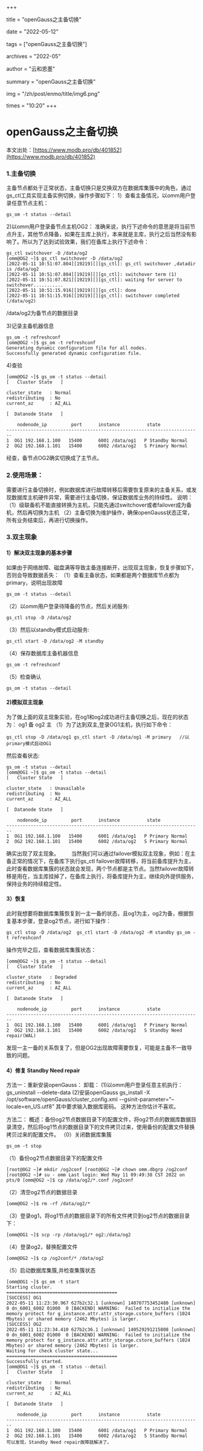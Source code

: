 +++

title = "openGauss之主备切换" 

date = "2022-05-12" 

tags = ["openGauss之主备切换"] 

archives = "2022-05" 

author = "云和恩墨" 

summary = "openGauss之主备切换"

img = "/zh/post/enmo/title/img6.png" 

times = "10:20"
+++

# openGauss之主备切换

本文出处：[https://www.modb.pro/db/401852](https://www.modb.pro/db/401852)

### 1.主备切换

主备节点都处于正常状态，主备切换只是交换双方在数据库集簇中的角色，通过gs_ctl工具实现主备实例切换，操作步骤如下：
1）查看主备情况，以omm用户登录任意节点主机：

```
gs_om -t status --detail 
```

2)以omm用户登录备节点主机OG2：
准确来说，执行下述命令的意思是将当前节点升主，其他节点降备，如果在主库上执行，本来就是主库，执行之后当然没有影响了。所以为了达到试验效果，我们在备库上执行下述命令：

```
gs_ctl switchover -D /data/og2
[omm@OG2 ~]$ gs_ctl switchover -D /data/og2
[2022-05-11 10:51:07.804][19219][][gs_ctl]: gs_ctl switchover ,datadir is /data/og2 
[2022-05-11 10:51:07.804][19219][][gs_ctl]: switchover term (1)
[2022-05-11 10:51:07.821][19219][][gs_ctl]: waiting for server to switchover...........
[2022-05-11 10:51:15.916][19219][][gs_ctl]: done
[2022-05-11 10:51:15.916][19219][][gs_ctl]: switchover completed (/data/og2)

```

/data/og2为备节点的数据目录

3)记录主备机器信息

```
gs_om -t refreshconf
[omm@OG2 ~]$ gs_om -t refreshconf
Generating dynamic configuration file for all nodes.
Successfully generated dynamic configuration file.

```

4)查验

```
[omm@OG2 ~]$ gs_om -t status --detail
[   Cluster State   ]

cluster_state   : Normal
redistributing  : No
current_az      : AZ_ALL

[  Datanode State   ]

    nodenode_ip         port      instance          state
------------------------------------------------------------------------
1  OG1 192.168.1.100   15400      6001 /data/og1   P Standby Normal
2  OG2 192.168.1.101   15400      6002 /data/og2   S Primary Normal

```

经查，备节点OG2确实切换成了主节点。

### 2.使用场景：

需要进行主备切换时，例如数据库进行故障转移后需要恢复原来的主备关系，或发现数据库主机硬件异常，需要进行主备切换，保证数据库业务的持续性。
说明：
（1）级联备机不能直接转换为主机，只能先通过switchover或者failover成为备机，然后再切换为主机
（2）主备切换为维护操作，确保openGauss状态正常，所有业务结束后，再进行切换操作。

### 3.双主现象

#### 1）解决双主现象的基本步骤

如果由于网络故障、磁盘满等导致主备连接断开，出现双主现象，恢复步骤如下，否则会导致数据丢失：
（1）查看主备状态，如果都是两个数据库节点都为primary，说明出现故障

```
gs_om -t status --detail 
```

（2）以omm用户登录待降备的节点，然后关闭服务:

```
gs_ctl stop -D /data/og2 
```

（3）然后以standby模式启动服务:

```
gs_ctl start -D /data/og2 -M standby 
```

（4）保存数据库主备机器信息

```
gs_om -t refreshconf 
```

（5）检查确认

```
gs_om -t status --detail 
```

#### 2)模拟双主现象

为了做上面的双主现象实验，在og1和og2成功进行主备切换之后，现在的状态为：
og1 备
og2 主
（1）为了达到双主,登录OG1主机，执行如下命令：

```
gs_ctl stop -D /data/og1 gs_ctl start -D /data/og1 -M primary	//以primary模式启动OG1 
```

然后查看状态:

```
gs_om -t status --detail
[omm@OG1 ~]$ gs_om -t status --detail
[   Cluster State   ]

cluster_state   : Unavailable
redistributing  : No
current_az      : AZ_ALL

[  Datanode State   ]

    nodenode_ip         port      instance          state
------------------------------------------------------------------------
1  OG1 192.168.1.100   15400      6001 /data/og1   P Primary Normal
2  OG2 192.168.1.101   15400      6002 /data/og2   S Primary Normal

```

确实出现了双主现象。
  当然我们可以通过failover模拟双主现象，例如：在主备正常的情况下，在备库下执行gs_ctl failover故障转移，将当前备库提升为主，此时查看数据库集簇的状态就会发现，两个节点都是主节点。当然failover故障转移是用在，当主库挂掉了，在备库上执行，将备库提升为主，继续向外提供服务，保持业务的持续稳定性。

#### 3）恢复

此时我想要将数据库集簇恢复到一主一备的状态，且og1为主，og2为备，根据恢复基本步骤，登录og2节点，进行如下操作：

```
gs_ctl stop -D /data/og2  gs_ctl start -D /data/og2 -M standby gs_om -t refreshconf 
```

操作完毕之后，查看数据库集簇状态：

```
[omm@OG2 ~]$ gs_om -t status --detail
[   Cluster State   ]

cluster_state   : Degraded
redistributing  : No
current_az      : AZ_ALL

[  Datanode State   ]

    nodenode_ip         port      instance          state
------------------------------------------------------------------------
1  OG1 192.168.1.100   15400      6001 /data/og1   P Primary Normal
2  OG2 192.168.1.101   15400      6002 /data/og2   S Standby Need repair(WAL)

```

发现一主一备的关系恢复了，但是OG2出现故障需要恢复，可能是主备不一致导致的问题。

#### 4）修复 Standby Need repair

方法一：重新安装openGauss：
卸载：
(1)以omm用户登录任意主机执行：
gs_uninstall --delete-data
(2)安装openGauss
gs_install -X /opt/software/openGauss/cluster_config.xml --gsinit-parameter="–
locale=en_US.utf8"
其中要求输入数据库密码。
这种方法你估计不喜欢。

方法二：
概述：备份og2节点数据目录下的配置文件，将og2节点的数据库数据目录清空，然后将og1节点的数据目录下的文件拷贝过来，使用备份的配置文件替换拷贝过来的配置文件。
（0）关闭数据库集簇

```
gs_om -t stop 
```

（1）备份og2节点数据目录下的配置文件

```
[root@OG2 ~]# mkdir /og2conf [root@OG2 ~]# chown omm.dbgrp /og2conf [root@OG2 ~]# su - omm Last login: Wed May 11 09:49:38 CST 2022 on pts/0 [omm@OG2 ~]$ cp /data/og2/*.conf /og2conf 
```

（2）清空og2节点的数据目录

```
[omm@OG2 ~]$ rm -rf /data/og2/* 
```

（3）登录og1，将og1节点的数据目录下的所有文件拷贝到og2节点的数据目录下：

```
[omm@OG1 ~]$ scp -rp /data/og1/* og2:/data/og2 
```

（4）登录og2，替换配置文件

```
[omm@OG2 ~]$ cp /og2conf/* /data/og2 
```

（5）启动数据库集簇,并检查集簇状态

```
[omm@OG1 ~]$ gs_om -t start
Starting cluster.
=========================================
[SUCCESS] OG1
2022-05-11 11:23:30.967 627b2c32.1 [unknown] 140707753452480 [unknown] 0 dn_6001_6002 01000  0 [BACKEND] WARNING:  Failed to initialize the memory protect for g_instance.attr.attr_storage.cstore_buffers (1024 Mbytes) or shared memory (2462 Mbytes) is larger.
[SUCCESS] OG2
2022-05-11 11:23:34.410 627b2c36.1 [unknown] 140529291215808 [unknown] 0 dn_6001_6002 01000  0 [BACKEND] WARNING:  Failed to initialize the memory protect for g_instance.attr.attr_storage.cstore_buffers (1024 Mbytes) or shared memory (2462 Mbytes) is larger.
Waiting for check cluster state...
=========================================
Successfully started.
[omm@OG1 ~]$ gs_om -t status --detail
[   Cluster State   ]

cluster_state   : Normal
redistributing  : No
current_az      : AZ_ALL

[  Datanode State   ]

    nodenode_ip         port      instance          state
------------------------------------------------------------------------
1  OG1 192.168.1.100   15400      6001 /data/og1   P Primary Normal
2  OG2 192.168.1.101   15400      6002 /data/og2   S Standby Normal
可以发现，Standby Need repair故障就解决了。
```
